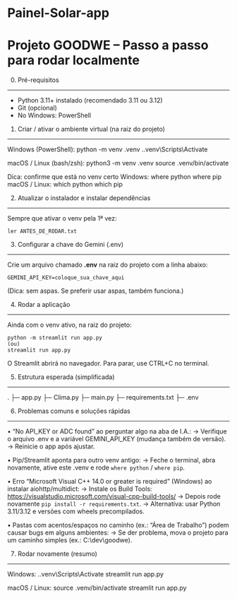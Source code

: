# Painel-Solar-app

Projeto GOODWE – Passo a passo para rodar localmente
====================================================

0) Pré-requisitos
-----------------
- Python 3.11+ instalado (recomendado 3.11 ou 3.12)
- Git (opcional)
- No Windows: PowerShell

  

1) Criar / ativar o ambiente virtual (na raiz do projeto)
---------------------------------------------------------
Windows (PowerShell):
    python -m venv .venv
    .\.venv\Scripts\Activate

macOS / Linux (bash/zsh):
    python3 -m venv .venv
    source .venv/bin/activate

Dica: confirme que está no venv certo
Windows:
    where python
    where pip
macOS / Linux:
    which python
    which pip



2) Atualizar o instalador e instalar dependências
-------------------------------------------------
Sempre que ativar o venv pela 1ª vez:

    ler ANTES_DE_RODAR.txt




3) Configurar a chave do Gemini (.env)
--------------------------------------
Crie um arquivo chamado **.env** na raiz do projeto com a linha abaixo:

    GEMINI_API_KEY=coloque_sua_chave_aqui

(Dica: sem aspas. Se preferir usar aspas, também funciona.)



4) Rodar a aplicação
--------------------
Ainda com o venv ativo, na raiz do projeto:

    python -m streamlit run app.py
    (ou) 
    streamlit run app.py

O Streamlit abrirá no navegador. Para parar, use CTRL+C no terminal.



5) Estrutura esperada (simplificada)
------------------------------------
.
├─ app.py
├─ Clima.py
├─ main.py
├─ requirements.txt
├─ .env




6) Problemas comuns e soluções rápidas
--------------------------------------
• “No API_KEY or ADC found” ao perguntar algo na aba de I.A.:
    → Verifique o arquivo .env e a variável GEMINI_API_KEY (mudança também de versão).
    → Reinicie o app após ajustar.

• Pip/Streamlit aponta para outro venv antigo:
    → Feche o terminal, abra novamente, ative este .venv e rode `where python` / `where pip`.

• Erro “Microsoft Visual C++ 14.0 or greater is required” (Windows) ao instalar aiohttp/multidict:
    → Instale os Build Tools: https://visualstudio.microsoft.com/visual-cpp-build-tools/
    → Depois rode novamente `pip install -r requirements.txt`.
    → Alternativa: usar Python 3.11/3.12 e versões com wheels precompilados.

• Pastas com acentos/espaços no caminho (ex.: “Área de Trabalho”) podem causar bugs em alguns ambientes:
    → Se der problema, mova o projeto para um caminho simples (ex.: C:\dev\goodwe\).




7) Rodar novamente (resumo)
---------------------------
Windows:
    .\.venv\Scripts\Activate
    streamlit run app.py

macOS / Linux:
    source .venv/bin/activate
    streamlit run app.py
